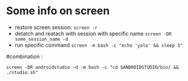 # Some info on screen

 - restore screen session: `screen -r`
 - detatch and reatach with session with specific name `screen -DR some_session_name -d`
 - run specific command `screen -m bash -c "echo 'yolo' && sleep 3"`


#combination :
```
screen -DR androidstudio -d -m bash -c "cd $ANDROIDSTUDIO/bin/ && ./studio.sh"
```